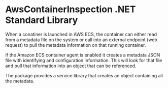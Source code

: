 # AwsContainerInspection .NET Standard Library

When a conatiner is launched in AWS ECS, the container can either read from a metadata file on the system or call into an external endpoint (web request) to pull the metadata information on that running container. 

If the Amazon ECS container agent is enabled it creates a metadata JSON file with identifying and configuration information.  This will look for that file and pull that information into an object that can be referenced.

The package provides a service library that creates an object containing all the metadata.